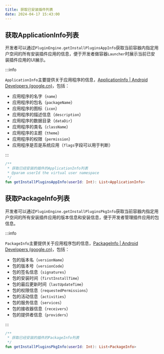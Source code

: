 ```yaml
---
title: 获取已安装插件列表
date: 2024-04-17 15:43:00
---
```


## 获取ApplicationInfo列表

开发者可以通过`PluginEngine.getInstallPluginsAppInfo`获取当前容器内指定用户空间的所有安装插件应用的信息，便于开发者做容器`Launcher`时展示当前已安装插件应用的UI展示。

:::info

`ApplicationInfo`主要提供关于应用程序的信息，[ApplicationInfo  | Android Developers (google.cn)](https://developer.android.google.cn/reference/android/content/pm/ApplicationInfo?hl=en)，包括：

- 应用程序的名字（`name`）
- 应用程序的包名（`packageName`）
- 应用程序的图标（`icon`）
- 应用程序的描述信息（`description`）
- 应用程序的数据目录（`dataDir`）
- 应用程序的类名（`className`）
- 应用程序的主题（`theme`）
- 应用程序的权限（`permission`）
- 应用程序是否是系统应用（`flags`字段可以用于判断）

:::

```kotlin
/**
 * 获取已经安装的插件的ApplicationInfo列表
 * @param userId the virtual user namespace
 */
fun getInstallPluginsAppInfo(userId: Int): List<ApplicationInfo>
```

## 获取PackageInfo列表

开发者可以通过`PluginEngine.getInstallPluginsPkgInfo`获取当前容器内指定用户空间的所有安装插件应用的版本信息和安装信息，便于开发者管理插件应用的包信息。

:::info

`PackageInfo`主要提供关于应用程序包的信息，[PackageInfo  | Android Developers (google.cn)](https://developer.android.google.cn/reference/android/content/pm/PackageInfo)，包括：

- 包的版本名（`versionName`）
- 包的版本号（`versionCode`）
- 包的签名信息（`signatures`）
- 包的安装时间（`firstInstallTime`）
- 包的最后更新时间（`lastUpdateTime`）
- 包的权限信息（`requestedPermissions`）
- 包的活动信息（`activities`）
- 包的服务信息（`services`）
- 包的接收器信息（`receivers`）
- 包的提供者信息（`providers`）

:::

```kotlin
/**
 * 获取已经安装的插件的PackageInfo列表
 */
fun getInstallPluginsPkgInfo(userId: Int): List<PackageInfo>
```
